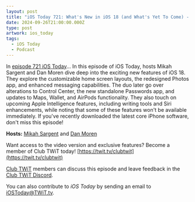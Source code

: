 ```yaml
---
layout: post
title: "iOS Today 721: What's New in iOS 18 (and What's Yet To Come) - The present & future of iPhone software"
date: 2024-09-26T21:00:00.000Z
type: post
artwork: ios_today
tags:
  - iOS Today
  - Podcast
---
```

In [episode 721 iOS Today](https://twit.tv/shows/ios-today/episodes/721)...
In this episode of iOS Today, hosts Mikah Sargent and Dan Moren dive deep into the exciting new features of iOS 18. They explore the customizable home screen layouts, the redesigned Photos app, and enhanced messaging capabilities. The duo later go over alterations to Control Center, the new standalone Passwords app, and updates to Maps, Wallet, and AirPods functionality. They also touch on upcoming Apple Intelligence features, including writing tools and Siri enhancements, while noting that some of these features won't be available immediately. If you've recently downloaded the latest core iPhone software, don't miss this episode!

**Hosts:** [Mikah Sargent](https://twit.tv/people/mikah-sargent) and [Dan Moren](https://dmoren.com/)

Want access to the video version and exclusive features? Become a member of Club TWiT today! [https://twit.tv/clubtwit](https://twit.tv/clubtwit)

[Club TWiT](https://twit.tv/clubtwit) members can discuss this episode and leave feedback in the [Club TWiT Discord](https://twit.memberful.com/account/discord/authorize).

You can also contribute to _iOS Today_ by sending an email to [iOSToday@TWiT.tv](mailto:iOSToday@TWiT.tv).